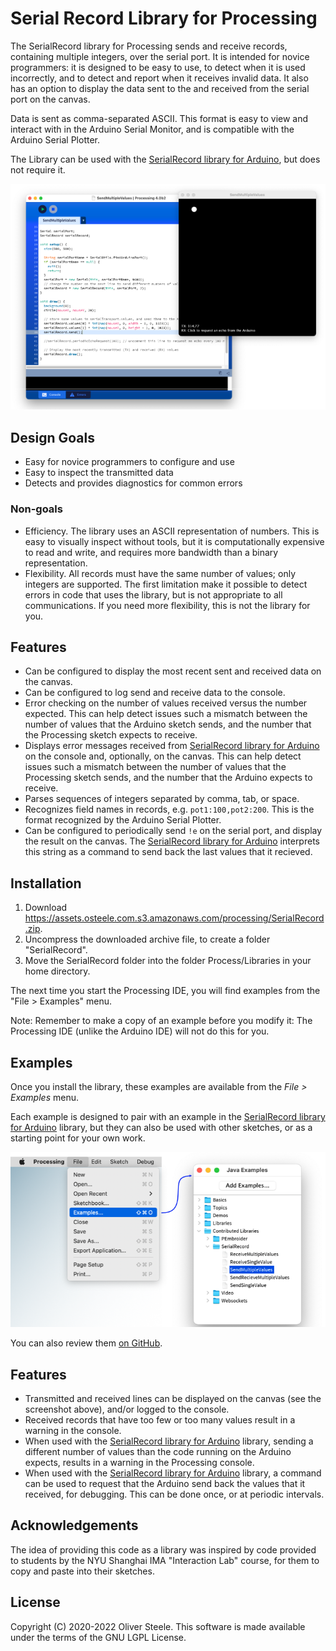 # Serial Record Library for Processing

The SerialRecord library for Processing sends and receive records, containing multiple integers, over the serial port. It is intended for novice programmers: it is designed to be easy to use, to detect when it is used incorrectly, and to detect and report when it receives invalid data. It also has an option to display the data sent to the and received from the serial port on the canvas.

Data is sent as comma-separated ASCII. This format is easy to view and interact with in the Arduino Serial Monitor, and is compatible with the Arduino Serial Plotter.

The Library can be used with the [SerialRecord library for Arduino], but does
not require it.

![](docs/screenshot.png "Screenshot")

[SerialRecord library for Arduino]: https://osteele.github.io/Arduino_SerialRecord/

## Design Goals

- Easy for novice programmers to configure and use
- Easy to inspect the transmitted data
- Detects and provides diagnostics for common errors

### Non-goals

- Efficiency. The library uses an ASCII representation of numbers. This is easy
  to visually inspect without tools, but it is computationally expensive to read
  and write, and requires more bandwidth than a binary representation.
- Flexibility. All records must have the same number of values; only integers
  are supported. The first limitation make it possible to detect errors in code
  that uses the library, but is not appropriate to all communications. If you
  need more flexibility, this is not the library for you.

## Features

- Can be configured to display the most recent sent and received data on the
  canvas.
- Can be configured to log send and receive data to the console.
- Error checking on the number of values received versus the number expected.
  This can help detect issues such a mismatch between the number of values that
  the Arduino sketch sends, and the number that the Processing sketch expects to
  receive.
- Displays error messages received from [SerialRecord library for Arduino] on
  the console and, optionally, on the canvas. This can help detect issues such a
  mismatch between the number of values that the Processing sketch sends, and
  the number that the Arduino expects to receive.
- Parses sequences of integers separated by comma, tab, or space.
- Recognizes field names in records, e.g. `pot1:100,pot2:200`. This is the
  format recognized by the Arduino Serial Plotter.
- Can be configured to periodically send `!e` on the serial port, and display
  the result on the canvas. The [SerialRecord library for Arduino] interprets
  this string as a command to send back the last values that it recieved.

## Installation

1. Download <https://assets.osteele.com.s3.amazonaws.com/processing/SerialRecord.zip>.
2. Uncompress the downloaded archive file, to create a folder "SerialRecord".
3. Move the SerialRecord folder into the folder Process/Libraries in your home directory.

The next time you start the Processing IDE, you will find examples from the "File > Examples" menu.

Note: Remember to make a copy of an example before you modify it: The Processing
IDE (unlike the Arduino IDE) will not do this for you.

## Examples

Once you install the library, these examples are available from the *File >
Examples* menu.

Each example is designed to pair with an example in the [SerialRecord library for Arduino]
library, but they can also be used with other sketches, or as a starting point
for your own work.

![](docs/processing-examples.png)

You can also review them
[on GitHub](https://github.com/osteele/Processing_SerialRecord/tree/main/examples).

## Features

- Transmitted and received lines can be displayed on the canvas (see the
  screenshot above), and/or logged to the console.
- Received records that have too few or too many values result in a warning
  in the console.
- When used with the [SerialRecord library for Arduino] library, sending a different number
  of values than the code running on the Arduino expects, results in a warning
  in the Processing console.
- When used with the [SerialRecord library for Arduino] library, a command can be used to
  request that the Arduino send back the values that it received, for debugging.
  This can be done once, or at periodic intervals.

## Acknowledgements

The idea of providing this code as a library was inspired by code
provided to students by the NYU Shanghai IMA "Interaction Lab" course, for them to copy and paste into their sketches.

## License

Copyright (C) 2020-2022 Oliver Steele. This software is made available under the
terms of the GNU LGPL License.
